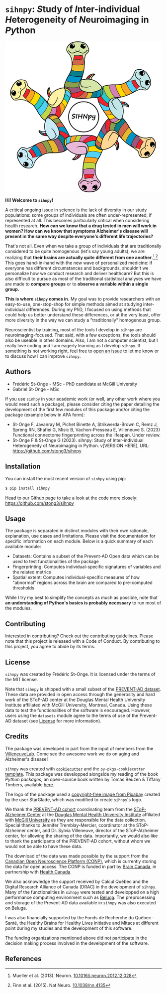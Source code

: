 # `sihnpy`: *S*tudy of *I*nter-individual *H*eterogeneity of *N*euroimaging in *Py*thon

![sihnpy logo](docs/images/sihnpy_logo_large_no_bg.png)

**Hi! Welcome to `sihnpy`!**

A critical ongoing issue in science is the lack of diversity in our study populations: some groups of individuals are often under-represented, if represented at all. This becomes particularly critical when considering health research. **How can we know that a drug tested in men will work in women? How can we know that symptoms Alzheimer's disease will present in the same way despite everyone's different life trajectories?** 

That's not all. Even when we take a group of individuals that are traditionally considered to be quite homogenous (let's say young adults), we are realizing that **their brains are actually quite different from one another**.[^Mueller_2013],[^Finn_2015] This goes hand-in-hand with the new wave of personalized medicine: if everyone has different circumstances and backgrounds, shouldn't we personalize how we conduct research and deliver healthcare? But this is also difficult to pursue as most of the traditional statistical analyses we have are made to **compare groups** or to **observe a variable within a single group.**

**This is where `sihnpy` comes in.** My goal was to provide researchers with an easy-to-use, one-stop-shop for simple methods aimed at studying inter-individual differences. During my PhD, I focused on using methods that could help us better understand these differences, or at the very least, offer more diversity in the way we can study a "traditionally" homogenous group.

Neuroscientist by training, most of the tools I develop in `sihnpy` are neuroimaging-focused. That said, with a few exceptions, the tools should also be useable in other domains. Also, I am not a computer scientist, but I really love coding and I am eagerly learning as I develop `sihnpy`. If something is not working right, feel free to [open an issue](https://github.com/stong3/sihnpy/issues) to let me know or to discuss how I can improve `sihnpy`.

## Authors
- Frédéric St-Onge - MSc - PhD candidate at McGill University
- Gabriel St-Onge - MSc

If you use `sinhpy` in your academic work (or well, any other work where you would need such a package), please consider citing the paper detailing the development of the first few modules of this package and/or citing the package (example below in APA form):

- St-Onge F, Javanray M, Pichet Binette A, Strikwerda-Brown C, Remz J, Spreng RN, Shafiei G, Misic B, Vachon-Presseau E, Villeneuve S. (2023) Functional connectome fingerprinting across the lifespan. Under review.
- St-Onge F & St-Onge G (2023). sihnpy: Study of Inter-individual Heterogeneity of Neuroimaging in Python. v[VERSION HERE], URL: https://github.com/stong3/sihnpy

## Installation

You can install the most recent version of `sinhpy` using pip:

```bash
$ pip install sihnpy
```

Head to our Github page to take a look at the code more closely: https://github.com/stong3/sihnpy

## Usage

The package is separated in distinct modules with their own rationale, explanation, use cases and limitations. Please visit the documentation for specific information on each module. Below is a quick summary of each available module:

   - Datasets: Contains a subset of the Prevent-AD Open data which can be used to test functionalities of the package
   - Fingerprinting: Computes individual-specific signatures of variables and the related metrics
   - Spatial extent: Computes individual-specific measures of how "abnormal" regions across the brain are compared to pre-computed thresholds

While I try my best to simplify the concepts as much as possible, note that **an understanding of Python's basics is probably necessary** to run most of the modules.

## Contributing

Interested in contributing? Check out the contributing guidelines. Please note that this project is released with a Code of Conduct. By contributing to this project, you agree to abide by its terms.

## License

`sihnpy` was created by Frédéric St-Onge. It is licensed under the terms of the MIT license.

Note that `sihnpy` is shipped with a small subset of the [PREVENT-AD dataset](https://portal.conp.ca/dataset?id=projects/preventad-open-bids). These data are provided in open access through the generosity and hard work of the SToP-AD center at the Douglas Mental Health University Institute affiliated with McGill University, Montreal, Canada. Using these data to test the functionalities of the software is encouraged. However, users using the `datasets` module agree to the terms of use of the Prevent-AD dataset (see [License](license.md) for more information).

## Credits

The package was developed in part from the input of members from the [VilleneuveLab](http://www.villeneuvelab.com/en/home/). Come see the awesome work we do on aging and Alzheimer's disease!

`sihnpy` was created with [`cookiecutter`](https://cookiecutter.readthedocs.io/en/latest/) and the `py-pkgs-cookiecutter` [template](https://github.com/py-pkgs/py-pkgs-cookiecutter). This package was developped alongside my reading of the book *Python packages*, an open-source book written by Tomas Beuzen & Tiffany Timbers, available [here](https://py-pkgs.org/welcome).

The logo of the package used a [copyright-free image from Pixabay](https://pixabay.com/vectors/snake-animal-line-art-serpent-6158325/) created by the user StarGlade, which was modified to create `sihnpy`'s logo.

We thank the [PREVENT-AD cohort](https://douglas.research.mcgill.ca/prevent-alzheimer-program/) coordinating team from the [SToP-Alzheimer Center](https://douglas.research.mcgill.ca/stop-ad-centre/) at the [Douglas Mental Health University Institute](https://douglas.research.mcgill.ca/) affiliated with [McGill University](https://www.mcgill.ca/) as they are responsible for the data collection. Special thanks to Jennifer Tremblay-Mercier, coordinator at the SToP-Alzheimer center, and Dr. Sylvia Villeneuve, director of the SToP-Alzheimer center, for allowing the sharing of the data. Importantly, we would also like to thank the participants of the PREVENT-AD cohort, without whom we would not be able to have these data.

The download of the data was made possible by the support from the [Canadian Open Neuroscience Platform (CONP)](https://conp.ca), which is currently storing the data for open access. The CONP is funded in part by [Brain Canada](https://braincanada.ca/), in partnership with [Health Canada](https://www.canada.ca/en/health-canada.html).

We also acknowledge the support received by Calcul Québec and the Digital Research Alliance of Canada (DRAC) in the development of `sihnpy`. Many of the functionalities in `sihnpy` were tested and developped on a high performance computing environment such as [Beluga](https://www.calculquebec.ca/en/communiques/beluga-a-supercomputer-for-science-2/). The preprocessing and storage of the Prevent-AD data available in `sihnpy` was also executed on Beluga.

I was also financially supported by the Fonds de Recherche du Québec - Santé, the Healthy Brains for Healthy Lives initiative and Mitacs at different point during my studies and the development of this software. 

The funding organizations mentioned above did not participate in the decision making process involved in the development of the software.

## References

[^Mueller_2013]: Mueller et al. (2013). Neuron. [10.1016/j.neuron.2012.12.028](https://doi.org/10.1016/j.neuron.2012.12.028)
[^Finn_2015]: Finn et al. (2015). Nat Neuro. [10.1038/nn.4135](https://doi.org/10.1038/nn.4135)